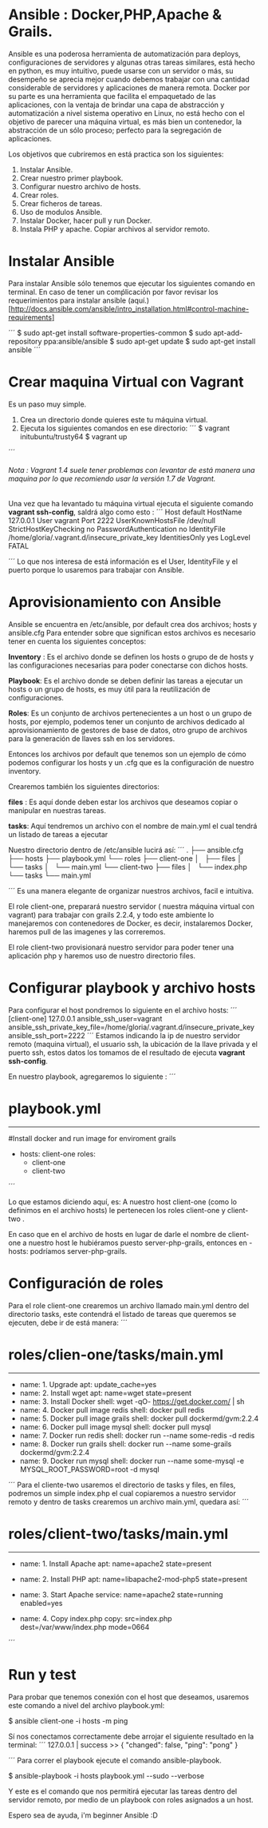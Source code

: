 # Ansible : Docker,PHP,Apache & Grails.

Ansible es una poderosa herramienta de automatización para deploys, configuraciones de servidores y algunas otras tareas similares, está hecho en python, es muy intuitivo, puede usarse con un servidor o más, su desempeño se aprecia mejor cuando debemos trabajar con una cantidad considerable de servidores y aplicaciones de manera remota. Docker por su parte es una herramienta que facilita el empaquetado de las aplicaciones, con la ventaja de brindar una capa de abstracción y automatización a nivel sistema operativo en Linux, no está hecho con el objetivo de parecer una máquina virtual, es más bien un contenedor, la abstracción de un sólo proceso; perfecto para la segregación de aplicaciones.

Los objetivos que cubriremos en está practica son los siguientes:

1. Instalar Ansible.
2. Crear nuestro primer playbook.
3. Configurar nuestro archivo de hosts.
4. Crear roles.
5. Crear ficheros de tareas.
6. Uso de modulos Ansible.
7. Instalar Docker, hacer pull y run Docker.
8. Instala PHP y apache. Copiar archivos al servidor remoto.

# Instalar Ansible
Para instalar Ansible sólo tenemos que ejecutar los siguientes comando en terminal.
En caso de tener un comṕlicación por favor revisar los requerimientos para instalar ansible (aquí.)[http://docs.ansible.com/ansible/intro_installation.html#control-machine-requirements]

´´´
$ sudo apt-get install software-properties-common
$ sudo apt-add-repository ppa:ansible/ansible
$ sudo apt-get update
$ sudo apt-get install ansible
´´´
# Crear maquina Virtual con Vagrant
Es un paso muy simple.

1. Crea un directorio donde quieres este tu máquina virtual.
2. Ejecuta los siguientes comandos en ese directorio:
´´´
 $ vagrant initubuntu/trusty64
 $ vagrant up

´´´
###### Nota : Vagrant 1.4 suele tener problemas con levantar de está manera una maquina por lo que recomiendo usar la versión 1.7 de Vagrant.

Una vez que ha levantado tu máquina virtual ejecuta el siguiente comando **vagrant ssh-config**, saldrá algo como esto :
´´´
Host default
  HostName 127.0.0.1
  User vagrant
  Port 2222
  UserKnownHostsFile /dev/null
  StrictHostKeyChecking no
  PasswordAuthentication no
  IdentityFile /home/gloria/.vagrant.d/insecure_private_key
  IdentitiesOnly yes
  LogLevel FATAL

´´´
Lo que nos interesa de está información es el User,  IdentityFile y el puerto porque lo usaremos para trabajar con Ansible.

# Aprovisionamiento con Ansible
Ansible se encuentra en /etc/ansible, por default crea dos archivos; hosts y ansible.cfg
Para entender sobre que significan estos archivos es necesario tener en cuenta los siguientes conceptos:

**Inventory** : Es el archivo donde se definen los hosts o grupo de de hosts y las configuraciones necesarias para poder conectarse con dichos hosts.

**Playbook**: Es  el archivo donde se deben definir las tareas a ejecutar un hosts o un grupo de hosts, es muy útil para la reutilización de configuraciones.

**Roles**: Es un conjunto de archivos pertenecientes a un host o un grupo de hosts, por ejemplo, podemos tener un conjunto de archivos dedicado al aprovisionamiento de gestores de base de datos, otro grupo de archivos para la generación de llaves ssh en los servidores.

Entonces los archivos por default que tenemos son un ejemplo de cómo podemos configurar los hosts y un .cfg que es la configuración de nuestro inventory.

Crearemos también los siguientes directorios:

**files** : Es aquí donde deben estar los archivos que deseamos copiar o manipular en nuestras tareas.

**tasks**: Aquí tendremos un archivo con el nombre de main.yml el cual tendrá un listado de tareas a ejecutar

Nuestro directorio dentro de /etc/ansible lucirá así:
´´´
.
├── ansible.cfg
├── hosts
├── playbook.yml
└── roles
    ├── client-one
    │   ├── files
    │   └── tasks
    │       └── main.yml
    └── client-two
        ├── files
        │   └── index.php
        └── tasks
            └── main.yml

´´´
Es una manera elegante de organizar nuestros archivos, facil e intuitiva.

El role client-one, preparará nuestro servidor ( nuestra máquina virtual con vagrant) para trabajar con grails 2.2.4, y todo este ambiente lo manejaremos con contenedores de Docker, es decir, instalaremos Docker, haremos pull de las imagenes y las correremos.

El role client-two provisionará nuestro servidor para poder tener una aplicación php y haremos uso de nuestro directorio files.

# Configurar playbook y archivo hosts
Para configurar el host pondremos lo siguiente en el archivo hosts:
´´´
[client-one]
127.0.0.1 ansible_ssh_user=vagrant ansible_ssh_private_key_file=/home/gloria/.vagrant.d/insecure_private_key  ansible_ssh_port=2222
´´´
Estamos indicando la ip de nuestro servidor remoto (maquina virtual), el usuario ssh, la ubicación de la llave privada y el puerto ssh, estos datos los tomamos de el resultado de ejecuta **vagrant ssh-config**.

En nuestro playbook, agregaremos lo siguiente :
´´´
# playbook.yml
---

#Install docker and run image for enviroment grails
- hosts: client-one
  roles:
    - client-one
    - client-two

´´´

Lo que estamos diciendo aquí, es: A nuestro host client-one (como lo definimos en el archivo hosts) le pertenecen los roles client-one y client-two .

En caso que en el archivo de hosts en lugar de darle el nombre de client-one a nuestro host le hubiéramos puesto server-php-grails, entonces en -hosts: podríamos server-php-grails.

# Configuración de roles
Para el role client-one crearemos un archivo llamado main.yml dentro del directorio tasks, este contendrá el listado de tareas que queremos se ejecuten, debe ir de está manera:
´´´
# roles/clien-one/tasks/main.yml
---
- name: 1. Upgrade
  apt: update_cache=yes
- name: 2. Install wget
  apt: name=wget state=present
- name: 3. Install Docker
  shell: wget -qO- https://get.docker.com/ | sh
- name: 4. Docker pull image redis
  shell: docker pull redis
- name: 5. Docker pull image grails
  shell: docker pull dockermd/gvm:2.2.4
- name: 6. Docker pull image mysql
  shell: docker pull mysql
- name: 7. Docker run redis
  shell: docker run --name some-redis -d redis
- name: 8. Docker run grails
  shell: docker run --name some-grails  dockermd/gvm:2.2.4
- name: 9. Docker run mysql
  shell: docker run --name some-mysql -e MYSQL_ROOT_PASSWORD=root -d mysql

´´´
Para el cliente-two usaremos el directorio de tasks y files, en files, podremos un simple index.php el cual copiaremos a nuestro servidor remoto y dentro de tasks crearemos un archivo main.yml, quedara así:
´´´
# roles/client-two/tasks/main.yml
---
- name: 1. Install Apache
  apt: name=apache2 state=present

- name: 2. Install PHP
  apt: name=libapache2-mod-php5 state=present

- name: 3. Start Apache
  service: name=apache2 state=running enabled=yes

- name: 4. Copy index.php
  copy: src=index.php dest=/var/www/index.php mode=0664

´´´
# Run y test

Para probar que tenemos conexión con el host que deseamos, usaremos este comando a nivel del archivo playbook.yml:
  
  $ ansible client-one  -i hosts -m ping
  
Sí nos conectamos correctamente debe arrojar el siguiente resultado en la terminal:
´´´
127.0.0.1 | success >> {
    "changed": false, 
    "ping": "pong"
}

´´´
Para correr el playbook ejecute el comando ansible-playbook.

$ ansible-playbook -i hosts playbook.yml --sudo --verbose

Y este es el comando que nos permitirá ejecutar las tareas dentro del servidor remoto, por medio de un playbook con roles asignados a un host.

Espero sea de ayuda, i'm beginner Ansible :D




